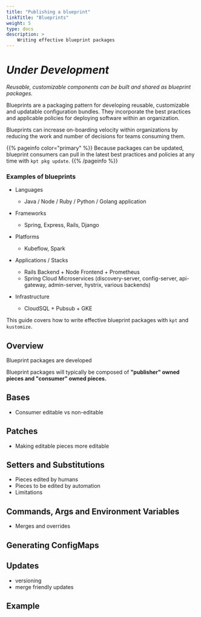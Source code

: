 ```yaml
---
title: "Publishing a blueprint"
linkTitle: "Blueprints"
weight: 5
type: docs
description: >
    Writing effective blueprint packages
---
```


# *Under Development*

*Reusable, customizable components can be built and shared as blueprint
packages.*

Blueprints are a packaging pattern for developing reusable, customizable
and updatable configuration bundles.  They incorporate the best practices
and applicable policies for deploying software within an organization.

Blueprints can increase on-boarding velocity within organizations by
reducing the work and number of decisions for teams consuming them. 

{{% pageinfo color="primary" %}}
Because packages can be updated, blueprint consumers can pull in the
latest best practices and policies at any time with `kpt pkg update`.
{{% /pageinfo %}}

### Examples of blueprints

- Languages
  - Java / Node / Ruby / Python / Golang application
  
- Frameworks
  - Spring, Express, Rails, Django
  
- Platforms
  - Kubeflow, Spark
  
- Applications / Stacks
  - Rails Backend + Node Frontend + Prometheus
  - Spring Cloud Microservices (discovery-server, config-server,
    api-gateway, admin-server, hystrix, various backends) 

- Infrastructure
  - CloudSQL + Pubsub + GKE
  

This guide covers how to write effective blueprint packages with `kpt` 
and `kustomize`.

## Overview

Blueprint packages are developed 

Blueprint packages will typically be composed of **"publisher" owned pieces
and "consumer" owned pieces.**

## Bases

- Consumer editable vs non-editable

## Patches

- Making editable pieces more editable

## Setters and Substitutions

- Pieces edited by humans
- Pieces to be edited by automation
- Limitations

## Commands, Args and Environment Variables

- Merges and overrides

## Generating ConfigMaps

## Updates

- versioning
- merge friendly updates

## Example

